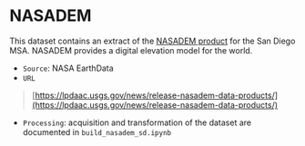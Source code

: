 # NASADEM

This dataset contains an extract of the [NASADEM product](https://lpdaac.usgs.gov/news/release-nasadem-data-products/) for the San Diego MSA. NASADEM provides a digital elevation model for the world.

- `Source`: NASA EarthData
- `URL`

> [https://lpdaac.usgs.gov/news/release-nasadem-data-products/](https://lpdaac.usgs.gov/news/release-nasadem-data-products/)

- `Processing`: acquisition and transformation of the dataset are documented in `build_nasadem_sd.ipynb`
